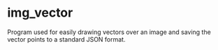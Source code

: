 # img_vector
Program used for easily drawing vectors over an image and saving the vector points to a standard JSON format.
